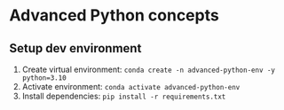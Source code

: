 # Advanced Python concepts

## Setup dev environment

1. Create virtual environment: `conda create -n advanced-python-env -y python=3.10`
1. Activate environment: `conda activate advanced-python-env`
1. Install dependencies: `pip install -r requirements.txt`
